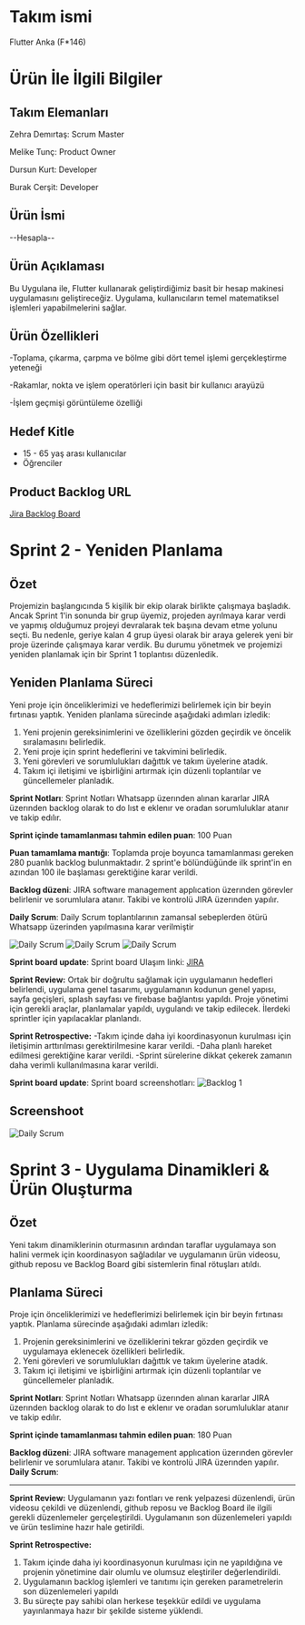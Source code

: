 # Takım ismi

Flutter Anka (F*146)

# Ürün İle İlgili Bilgiler

## Takım Elemanları

Zehra Demırtaş: Scrum Master

Melike Tunç: Product Owner

Dursun Kurt: Developer

Burak Cerşit: Developer

## Ürün İsmi

--Hesapla--

## Ürün Açıklaması

Bu Uygulana ile, Flutter kullanarak geliştirdiğimiz basit bir hesap makinesi uygulamasını geliştireceğiz. Uygulama, kullanıcıların temel matematiksel işlemleri yapabilmelerini sağlar.

## Ürün Özellikleri

-Toplama, çıkarma, çarpma ve bölme gibi dört temel işlemi gerçekleştirme yeteneği

-Rakamlar, nokta ve işlem operatörleri için basit bir kullanıcı arayüzü

-İşlem geçmişi görüntüleme özelliği

## Hedef Kitle

- 15 - 65 yaş arası kullanıcılar
- Öğrenciler

## Product Backlog URL

[Jira Backlog Board](https://burakcersit.atlassian.net/jira/core/projects/HES/board)

# Sprint 2 - Yeniden Planlama

## Özet

Projemizin başlangıcında 5 kişilik bir ekip olarak birlikte çalışmaya başladık. Ancak Sprint 1'in sonunda bir grup üyemiz, projeden ayrılmaya karar verdi ve yapmış olduğumuz projeyi devralarak tek başına devam etme yolunu seçti. Bu nedenle, geriye kalan 4 grup üyesi olarak bir araya gelerek yeni bir proje üzerinde çalışmaya karar verdik. Bu durumu yönetmek ve projemizi yeniden planlamak için bir Sprint 1 toplantısı düzenledik.

## Yeniden Planlama Süreci

Yeni proje için önceliklerimizi ve hedeflerimizi belirlemek için bir beyin fırtınası yaptık. Yeniden planlama sürecinde aşağıdaki adımları izledik:

1. Yeni projenin gereksinimlerini ve özelliklerini gözden geçirdik ve öncelik sıralamasını belirledik.
2. Yeni proje için sprint hedeflerini ve takvimini belirledik.
3. Yeni görevleri ve sorumlulukları dağıttık ve takım üyelerine atadık.
4. Takım içi iletişimi ve işbirliğini artırmak için düzenli toplantılar ve güncellemeler planladık.


**Sprint Notları**: Sprint Notları Whatsapp üzerınden alınan kararlar JIRA üzerınden backlog olarak to do lıst e eklenır ve oradan sorumluluklar atanır ve takip edılır.

**Sprint içinde tamamlanması tahmin edilen puan**: 100 Puan
 
**Puan tamamlama mantığı**: Toplamda proje boyunca tamamlanması gereken 280 puanlık backlog bulunmaktadır. 2 sprint'e bölündüğünde ilk sprint'in en azından 100 ile başlaması gerektiğine karar verildi. 

**Backlog düzeni**: JIRA software management applıcation üzerınden görevler belirlenir ve sorumlulara atanır. Takibi ve kontrolü JIRA üzerınden yapılır.  

**Daily Scrum**: Daily Scrum toplantılarının zamansal sebeplerden ötürü Whatsapp üzerinden yapılmasına karar verilmiştir

![Daily Scrum](./web/wp1.jpeg) 
![Daily Scrum](./web/wp2.jpeg) 
![Daily Scrum](./web/wp3.jpeg) 



**Sprint board update**: Sprint board Ulaşım linki: 
[JIRA](https://burakcersit.atlassian.net/jira/core/projects/HES/board?atlOrigin=eyJpIjoiMGMxYTIyM2Y4NTU1NDNhZGFkY2RjZjYzYjdlMDlkYTkiLCJwIjoiaiJ9)

**Sprint Review:** Ortak bir doğrultu sağlamak için uygulamanın hedefleri belirlendi, uygulama genel tasarımı, uygulamanın kodunun genel yapısı, sayfa geçişleri, splash sayfası ve firebase bağlantısı yapıldı. Proje yönetimi için gerekli araçlar, planlamalar yapıldı, uygulandı ve takip edilecek. İlerdeki sprintler için yapılacaklar planlandı.

**Sprint Retrospective:**
-Takım içinde daha iyi koordinasyonun kurulması için iletişimin arttırılması gerektirilmesine karar verildi.
-Daha planlı hareket edilmesi gerektiğine karar verildi.
-Sprint sürelerine dikkat çekerek zamanın daha verimli kullanılmasına karar verildi.

**Sprint board update**: Sprint board screenshotları: 
![Backlog 1](./web/Screenshot%202023-07-02%20104051.jpg) 

## Screenshoot
![Daily Scrum](./web/app.jpeg) 


# Sprint 3 - Uygulama Dinamikleri & Ürün Oluşturma

## Özet

Yeni takım dinamiklerinin oturmasının ardından taraflar uygulamaya son halini vermek için koordinasyon sağladılar ve uygulamanın ürün videosu, github reposu ve Backlog Board gibi sistemlerin final rötuşları atıldı.

## Planlama Süreci

Proje için önceliklerimizi ve hedeflerimizi belirlemek için bir beyin fırtınası yaptık. Planlama sürecinde aşağıdaki adımları izledik:

1. Projenin gereksinimlerini ve özelliklerini tekrar gözden geçirdik ve uygulamaya eklenecek özellikleri belirledik.
2. Yeni görevleri ve sorumlulukları dağıttık ve takım üyelerine atadık.
3. Takım içi iletişimi ve işbirliğini artırmak için düzenli toplantılar ve güncellemeler planladık.


**Sprint Notları**: Sprint Notları Whatsapp üzerınden alınan kararlar JIRA üzerınden backlog olarak to do lıst e eklenır ve oradan sorumluluklar atanır ve takip edılır.

**Sprint içinde tamamlanması tahmin edilen puan**: 180 Puan
 

**Backlog düzeni**: JIRA software management applıcation üzerınden görevler belirlenir ve sorumlulara atanır. Takibi ve kontrolü JIRA üzerınden yapılır.
**Daily Scrum**:

---
**Sprint Review:** Uygulamanın yazı fontları ve renk yelpazesi düzenlendi, ürün videosu çekildi ve düzenlendi, github reposu ve Backlog Board ile ilgili gerekli düzenlemeler gerçeleştirildi. Uygulamanın son düzenlemeleri yapıldı ve ürün teslimine hazır hale getirildi.

**Sprint Retrospective:**
1. Takım içinde daha iyi koordinasyonun kurulması için ne yapıldığına ve projenin yönetimine dair olumlu ve olumsuz eleştiriler değerlendirildi.
2. Uygulamanın backlog işlemleri ve tanıtımı için gereken parametrelerin son düzenlemeleri yapıldı
3. Bu süreçte pay sahibi olan herkese teşekkür edildi ve uygulama yayınlanmaya hazır bir şekilde sisteme yüklendi.
